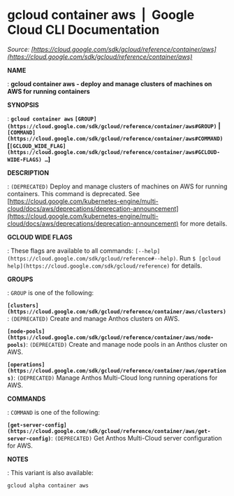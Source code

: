 # gcloud container aws  |  Google Cloud CLI Documentation

*Source: [https://cloud.google.com/sdk/gcloud/reference/container/aws](https://cloud.google.com/sdk/gcloud/reference/container/aws)*

**NAME**

: **gcloud container aws - deploy and manage clusters of machines on AWS for running containers**

**SYNOPSIS**

: **`gcloud container aws` `[GROUP](https://cloud.google.com/sdk/gcloud/reference/container/aws#GROUP)` | `[COMMAND](https://cloud.google.com/sdk/gcloud/reference/container/aws#COMMAND)` [`[GCLOUD_WIDE_FLAG](https://cloud.google.com/sdk/gcloud/reference/container/aws#GCLOUD-WIDE-FLAGS) …`]**

**DESCRIPTION**

: `(DEPRECATED)` Deploy and manage clusters of machines on AWS for
running containers.
This command is deprecated. See [https://cloud.google.com/kubernetes-engine/multi-cloud/docs/aws/deprecations/deprecation-announcement](https://cloud.google.com/kubernetes-engine/multi-cloud/docs/aws/deprecations/deprecation-announcement)
for more details.

**GCLOUD WIDE FLAGS**

: These flags are available to all commands: `[--help](https://cloud.google.com/sdk/gcloud/reference#--help)`.
Run `$ [gcloud help](https://cloud.google.com/sdk/gcloud/reference)` for details.

**GROUPS**

: ``GROUP`` is one of the following:

**`[clusters](https://cloud.google.com/sdk/gcloud/reference/container/aws/clusters)`**:
`(DEPRECATED)` Create and manage Anthos clusters on AWS.

**`[node-pools](https://cloud.google.com/sdk/gcloud/reference/container/aws/node-pools)`**:
`(DEPRECATED)` Create and manage node pools in an Anthos cluster on
AWS.

**`[operations](https://cloud.google.com/sdk/gcloud/reference/container/aws/operations)`**:
`(DEPRECATED)` Manage Anthos Multi-Cloud long running operations for
AWS.

**COMMANDS**

: ``COMMAND`` is one of the following:

**`[get-server-config](https://cloud.google.com/sdk/gcloud/reference/container/aws/get-server-config)`**:
`(DEPRECATED)` Get Anthos Multi-Cloud server configuration for AWS.

**NOTES**

: This variant is also available:

```
gcloud alpha container aws
```